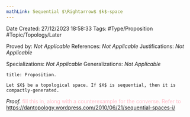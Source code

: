 ```yaml
---
mathLink: Sequential $\Rightarrow$ $k$-space
---
```


<div class="topSpace"></div>

Date Created: 27/12/2023 18:58:33
Tags: #Type/Proposition #Topic/Topology/Later

Proved by: <i>Not Applicable</i>
References: <i>Not Applicable</i>
Justifications: <i>Not Applicable</i>

Specializations: <i>Not Applicable</i>
Generalizations: <i>Not Applicable</i>

``` ad-Proposition
title: Proposition.

Let $X$ be a topological space. If $X$ is sequential, then it is compactly-generated.

```

<i>Proof.</i> <span style="color:pink">fill this in, along with a counterexample for the converse. Refer to https://dantopology.wordpress.com/2010/06/21/sequential-spaces-i/</span>
